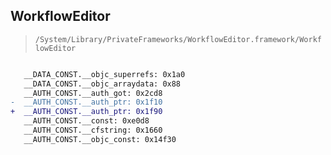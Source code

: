 ## WorkflowEditor

> `/System/Library/PrivateFrameworks/WorkflowEditor.framework/WorkflowEditor`

```diff

   __DATA_CONST.__objc_superrefs: 0x1a0
   __DATA_CONST.__objc_arraydata: 0x88
   __AUTH_CONST.__auth_got: 0x2cd8
-  __AUTH_CONST.__auth_ptr: 0x1f10
+  __AUTH_CONST.__auth_ptr: 0x1f90
   __AUTH_CONST.__const: 0xe0d8
   __AUTH_CONST.__cfstring: 0x1660
   __AUTH_CONST.__objc_const: 0x14f30

```
